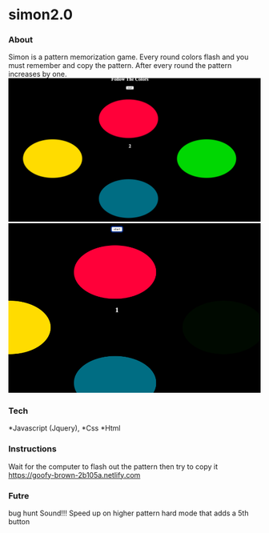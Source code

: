 # simon2.0
### About
Simon is a pattern memorization game. Every round colors flash and you must remember and copy the pattern. After every round the pattern increases by one.
![startgame](screenshoots/start.png)
![blinker](screenshoots/flash.png)
### Tech
*Javascript (Jquery), 
*Css
*Html

### Instructions 
Wait for the computer to flash out the pattern then try to copy it
https://goofy-brown-2b105a.netlify.com


### Futre
bug hunt
Sound!!!
Speed up on higher pattern
hard mode that adds a 5th button
